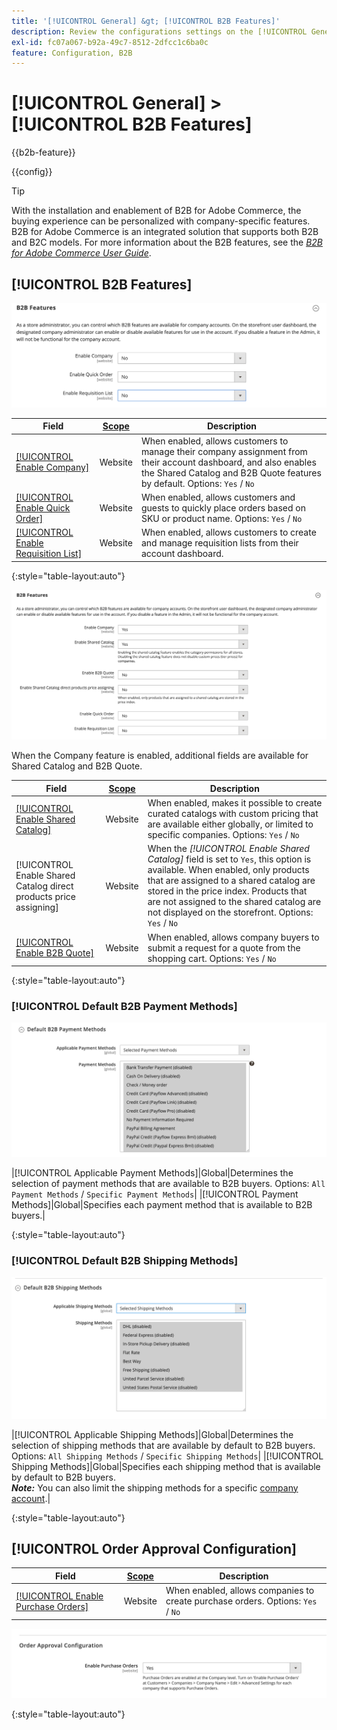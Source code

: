 ```yaml
---
title: '[!UICONTROL General] &gt; [!UICONTROL B2B Features]'
description: Review the configurations settings on the [!UICONTROL General] &gt; [!UICONTROL B2B Features] page of the Commerce Admin.
exl-id: fc07a067-b92a-49c7-8512-2dfcc1c6ba0c
feature: Configuration, B2B
---
```

# [!UICONTROL General] > [!UICONTROL B2B Features]

{{b2b-feature}}

{{config}}

>[!TIP]
>
>With the installation and enablement of B2B for Adobe Commerce, the buying experience can be personalized with company-specific features. B2B for Adobe Commerce is an integrated solution that supports both B2B and B2C models. For more information about the B2B features, see the [_B2B for Adobe Commerce User Guide_](https://experienceleague.adobe.com/docs/commerce-admin/b2b/introduction.html).

## [!UICONTROL B2B Features]

![B2B Features](./assets/b2b-features.png)<!-- zoom -->

| Field                                                                            | [Scope](../../getting-started/websites-stores-views.md#scope-settings) | Description                                                                                                                                                                                  |
|----------------------------------------------------------------------------------|------------------------------------------------------------------------|----------------------------------------------------------------------------------------------------------------------------------------------------------------------------------------------|
| [[!UICONTROL Enable Company]](../../b2b/account-companies.md)                    | Website                                                                | When enabled, allows customers to manage their company assignment from their account dashboard, and also enables the Shared Catalog and B2B Quote features by default. Options: `Yes` / `No` |
| [[!UICONTROL Enable Quick Order]](../../b2b/quick-order.md)                      | Website                                                                | When enabled, allows customers and guests to quickly place orders based on SKU or product name. Options: `Yes` / `No`                                                                        |
| [[!UICONTROL Enable Requisition List]](../../b2b/configure-requisition-lists.md) | Website                                                                | When enabled, allows customers to create and manage requisition lists from their account dashboard.                                                                                          |

{:style="table-layout:auto"}

![B2B Features with companies and shared catalogs enabled](./assets/b2b-features-company-enabled.png)<!-- zoom -->

When the Company feature is enabled, additional fields are available for Shared Catalog and B2B Quote.

| Field                                                              | [Scope](../../getting-started/websites-stores-views.md#scope-settings) | Description                                                                                                                                                                                                                                                                                                     |
|--------------------------------------------------------------------|------------------------------------------------------------------------|-----------------------------------------------------------------------------------------------------------------------------------------------------------------------------------------------------------------------------------------------------------------------------------------------------------------|
| [[!UICONTROL Enable Shared Catalog]](../../b2b/catalog-shared.md)  | Website                                                                | When enabled, makes it possible to create curated catalogs with custom pricing that are available either globally, or limited to specific companies. Options: `Yes` / `No`                                                                                                                                      |
| [!UICONTROL Enable Shared Catalog direct products price assigning] | Website                                                                | When the _[!UICONTROL Enable Shared Catalog]_ field is set to `Yes`, this option is available. When enabled, only products that are assigned to a shared catalog are stored in the price index. Products that are not assigned to the shared catalog are not displayed on the storefront. Options: `Yes` / `No` |
| [[!UICONTROL Enable B2B Quote]](../../b2b/configure-quotes.md)     | Website                                                                | When enabled, allows company buyers to submit a request for a quote from the shopping cart. Options: `Yes` / `No`                                                                                                                                                                                               |

{:style="table-layout:auto"}

### [!UICONTROL Default B2B Payment Methods]

![B2B configuration - default payment method settings](./assets/b2b-features-default-payment-methods.png)<!-- zoom -->

|[!UICONTROL Applicable Payment Methods]|Global|Determines the selection of payment methods that are available to B2B buyers. Options: `All Payment Methods` / `Specific Payment Methods`|
|[!UICONTROL Payment Methods]|Global|Specifies each payment method that is available to B2B buyers.|

{:style="table-layout:auto"}

### [!UICONTROL Default B2B Shipping Methods]

![B2B configuration - default shipping methods](./assets/b2b-features-shipping-methods.png)<!-- zoom -->

|[!UICONTROL Applicable Shipping Methods]|Global|Determines the selection of shipping methods that are available by default to B2B buyers. Options: `All Shipping Methods` / `Specific Shipping Methods`|
|[!UICONTROL Shipping Methods]|Global|Specifies each shipping method that is available by default to B2B buyers. <br/>**_Note:_** You can also limit the shipping methods for a specific [company account](../../b2b/account-companies.md).|

{:style="table-layout:auto"}

## [!UICONTROL Order Approval Configuration]

| Field                                                                          | [Scope](../../getting-started/websites-stores-views.md#scope-settings) | Description                                                                     |
|--------------------------------------------------------------------------------|------------------------------------------------------------------------|---------------------------------------------------------------------------------|
| [[!UICONTROL Enable Purchase Orders]](../../stores-purchase/purchase-order.md) | Website                                                                | When enabled, allows companies to create purchase orders. Options: `Yes` / `No` |

![B2B Features - Order Approval Configuration](./assets/b2b-features-order-approval.png)<!-- zoom -->

{:style="table-layout:auto"}
